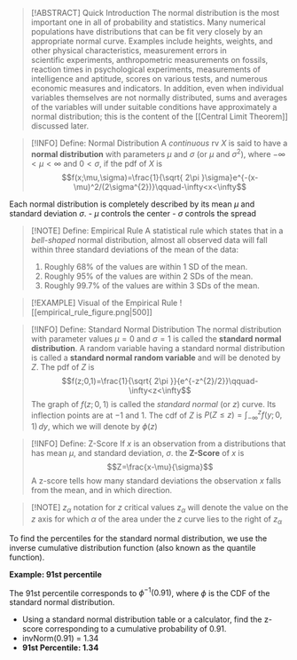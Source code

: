 > [!ABSTRACT] Quick Introduction
> The normal distribution is the most important one in all of probability and statistics. Many numerical populations have distributions that can be fit very closely by an appropriate normal curve. Examples include heights, weights, and other physical characteristics, measurement errors in scientific experiments, anthropometric measurements on fossils, reaction times in psychological experiments, measurements of intelligence and aptitude, scores on various tests, and numerous economic measures and indicators. In addition, even when individual variables themselves are not normally distributed, sums and averages of the variables will under suitable conditions have approximately a normal distribution; this is the content of the [[Central Limit Theorem]] discussed later.
> 


> [!INFO] Define: Normal Distribution
> A *continuous* rv $X$ is said to have a **normal distribution** with parameters $\mu$ and $\sigma$ (or $\mu$ and $\sigma^2$), where $-\infty<\mu<\infty$ and $0<\sigma$, if the pdf of $X$ is $$f(x;\mu,\sigma)=\frac{1}{\sqrt{ 2\pi }\sigma}e^{-(x-\mu)^2/(2\sigma^{2})}\qquad-\infty<x<\infty$$

Each normal distribution is completely described by its mean $\mu$ and standard deviation $\sigma$.
	- $\mu$ controls the center
	- $\sigma$ controls the spread


> [!NOTE] Define: Empirical Rule
> A statistical rule which states that in a *bell-shaped* normal distribution, almost all observed data will fall within three standard deviations of the mean of the data:
> 1. Roughly $68\%$ of the values are within $1$ SD of the mean.
> 2. Roughly $95\%$ of the values are within $2$ SDs of the mean.
> 3. Roughly $99.7\%$ of the values are within $3$ SDs of the mean.

> [!EXAMPLE] Visual of the Empirical Rule
> ![[empirical_rule_figure.png|500]]


> [!INFO] Define: Standard Normal Distribution
> The normal distribution with parameter values $\mu=0$ and $\sigma=1$ is called the **standard normal distribution**. A random variable having a standard normal distribution is called a **standard normal random variable** and will be denoted by $Z$. The pdf of $Z$ is $$f(z;0,1)=\frac{1}{\sqrt{ 2\pi }}{e^{-z^{2}/2}}\qquad-\infty<z<\infty$$
> The graph of $f(z;0,1)$ is called the *standard normal* (or *z*) curve. Its inflection points are at $-1$ and $1$. The cdf of $Z$ is $P(Z\leq z)=\int _{-\infty}^{z}f(y;0,1) \, dy$, which we will denote by $\phi(z)$
> 

> [!INFO] Define: Z-Score
> If $x$ is an observation from a distributions that has mean $\mu$, and standard deviation, $\sigma$. the **Z-Score** of $x$ is $$Z=\frac{x-\mu}{\sigma}$$
> A z-score tells how many standard deviations the observation $x$ falls from the mean, and in which direction.


> [!NOTE] $z_{\alpha}$ notation for $z$ critical values
> $z_{\alpha}$ will denote the value on the $z$ axis for which $\alpha$ of the area under the $z$ curve lies to the right of $z_{\alpha}$

To find the percentiles for the standard normal distribution, we use the inverse cumulative distribution function (also known as the quantile function). 

**Example: 91st percentile**

The 91st percentile corresponds to $\phi^{-1}(0.91)$, where $\phi$ is the CDF of the standard normal distribution.
- Using a standard normal distribution table or a calculator, find the z-score corresponding to a cumulative probability of 0.91.
- invNorm(0.91) = 1.34
- **91st Percentile: 1.34​**



